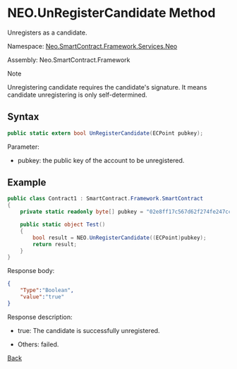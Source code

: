 # NEO.UnRegisterCandidate Method

Unregisters as a candidate.

Namespace: [Neo.SmartContract.Framework.Services.Neo](../../neo.md)

Assembly: Neo.SmartContract.Framework

> [!Note]
>
> Unregistering candidate requires the candidate's signature. It means candidate unregistering is only self-determined. 

## Syntax

```c#
public static extern bool UnRegisterCandidate(ECPoint pubkey);
```

Parameter:

- pubkey: the public key of the account to be unregistered.

## Example

```c#
public class Contract1 : SmartContract.Framework.SmartContract
{
    private static readonly byte[] pubkey = "02e8ff17c567d62f274fe247cc884a2a6cd3b8fd0d779a8c5856289a560accacb4".HexToBytes();

    public static object Test()
    {
        bool result = NEO.UnRegisterCandidate((ECPoint)pubkey);
        return result;
    }
}
```

Response body:

```json
{
	"Type":"Boolean",
	"value":"true"
}
```

Response description:

- true: The candidate is successfully unregistered.

- Others: failed.

[Back](../Neo.md)